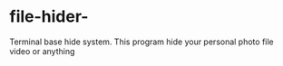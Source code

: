 # file-hider-
Terminal base hide system. This program hide your personal photo file video or anything 
